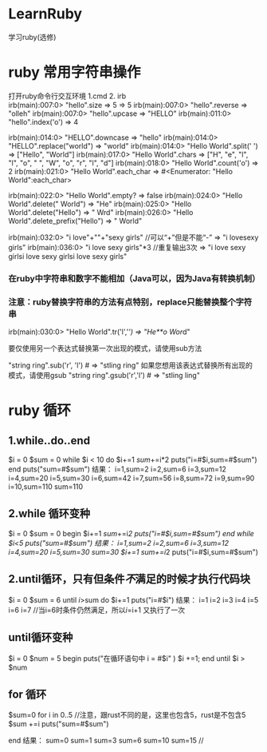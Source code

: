 # LearnRuby
学习ruby(选修)
# ruby 常用字符串操作
 打开ruby命令行交互环境
1.cmd
2. irb                                                                                      
irb(main):007:0> "hello".size                                                             => 5                                                                                        => 5
irb(main):007:0> "hello".reverse                                                          => "olleh"
irb(main):007:0> "hello".upcase                                                           => "HELLO"
irb(main):011:0> "hello".index('o')                                                       => 4

irb(main):014:0> "HELLO".downcase                                                       => "hello"
irb(main):014:0> "HELLO".replace("world")                                               => "world"
irb(main):014:0> "Hello World".split(' ')                                               => ["Hello", "World"]
irb(main):017:0> "Hello World".chars                                                    => ["H", "e", "l", "l", "o", " ", "W", "o", "r", "l", "d"]
irb(main):018:0> "Hello World".count('o')                                               => 2
irb(main):021:0> "Hello World".each_char                                                => #<Enumerator: "Hello World":each_char>

irb(main):022:0> "Hello World".empty?                                                   => false
irb(main):024:0> "Hello World".delete(" World")                                         => "He"
irb(main):025:0> "Hello World".delete("Hello")                                          => " Wrd"
irb(main):026:0> "Hello World".delete_prefix("Hello")                                   => " World"


irb(main):032:0> "i love"+""+"sexy girls"    //可以“+”但是不能“-”                                            => "i lovesexy girls"
irb(main):036:0>  "i love sexy girls"*3    //重复输出3次                                  => "i love sexy girlsi love sexy girlsi love sexy girls"
### 在ruby中字符串和数字不能相加（Java可以，因为Java有转换机制）
### 注意：ruby替换字符串的方法有点特别，replace只能替换整个字符串
irb(main):030:0> "Hello World".tr('l','*')                                               => "He**o Wor*d"

要仅使用另一个表达式替换第一次出现的模式，请使用sub方法

"string ring".sub('r', 'l') # => "stling ring"
如果您想用该表达式替换所有出现的模式，请使用gsub
"string ring".gsub('r','l') # => "stling ling" 

# ruby 循环
## 1.while..do..end
$i = 0
$sum = 0
while $i < 10 do
  $i+=1
  $sum+=$i*2
  puts("i=#$i,sum=#$sum")
end
puts("sum=#$sum")
结果：
i=1,sum=2
i=2,sum=6
i=3,sum=12
i=4,sum=20
i=5,sum=30
i=6,sum=42
i=7,sum=56
i=8,sum=72
i=9,sum=90
i=10,sum=110
sum=110

## 2.while 循环变种
 $i = 0
$sum = 0
begin
  $i+=1
  $sum+=$i*2
  puts("i=#$i,sum=#$sum")
end while $i<5
puts("sum=#$sum")
结果：
 i=1,sum=2
i=2,sum=6
i=3,sum=12
i=4,sum=20
i=5,sum=30
sum=30 $i+=1
  $sum+=$i*2
  puts("i=#$i,sum=#$sum")
## 2.until循环，只有但条件<em>不</em>满足的时候才执行代码块
 $i = 0
$sum = 6
until $i>$sum do
  $i+=1
  puts("i=#$i")
结果：
i=1
i=2
i=3
i=4
i=5
i=6
i=7 //当i=6时条件仍然满足，所以$i=$i+1 又执行了一次

## until循环变种
$i = 0
$num = 5
begin
   puts("在循环语句中 i = #$i" )
   $i +=1;
end until $i > $num

## for 循环
$sum=0
for i in 0..5 //注意，跟rust不同的是，这里也包含5，rust是不包含5
  $sum +=i
  puts("sum=#$sum")

end
结果：
sum=0
sum=1
sum=3
sum=6
sum=10
sum=15 //

